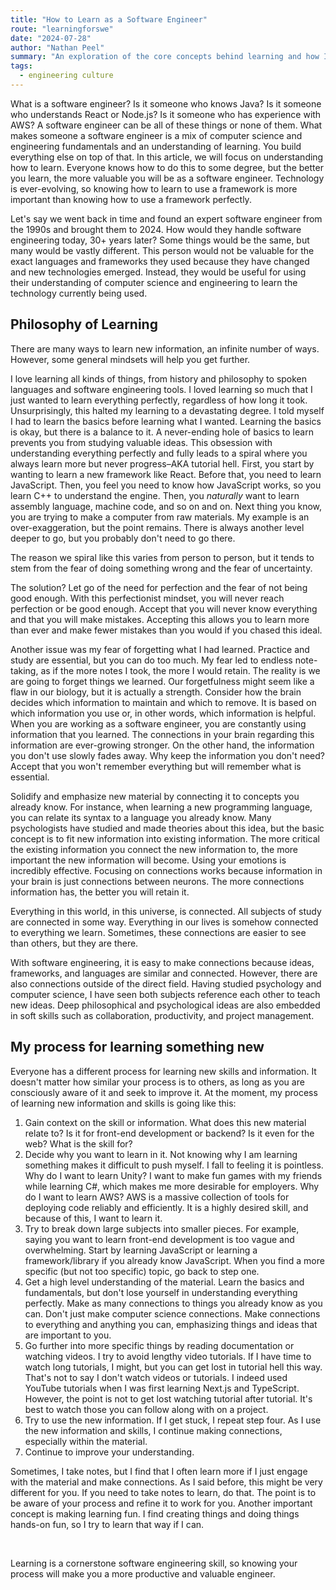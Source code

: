 ```yaml
---
title: "How to Learn as a Software Engineer"
route: "learningforswe"
date: "2024-07-28"
author: "Nathan Peel"
summary: "An exploration of the core concepts behind learning and how I learn as an engineer"
tags:
  - engineering culture
---
```


What is a software engineer? Is it someone who knows Java? Is it someone who understands React or Node.js? Is it someone who has experience with AWS? A software engineer can be all of these things or none of them. What makes someone a software engineer is a mix of computer science and engineering fundamentals and an understanding of learning. You build everything else on top of that. In this article, we will focus on understanding how to learn. Everyone knows how to do this to some degree, but the better you learn, the more valuable you will be as a software engineer. Technology is ever-evolving, so knowing how to learn to use a framework is more important than knowing how to use a framework perfectly.

Let's say we went back in time and found an expert software engineer from the 1990s and brought them to 2024. How would they handle software engineering today, 30+ years later? Some things would be the same, but many would be vastly different. This person would not be valuable for the exact languages and frameworks they used because they have changed and new technologies emerged. Instead, they would be useful for using their understanding of computer science and engineering to learn the technology currently being used.

## Philosophy of Learning

There are many ways to learn new information, an infinite number of ways. However, some general mindsets will help you get further.

I love learning all kinds of things, from history and philosophy to spoken languages and software engineering tools. I loved learning so much that I just wanted to learn everything perfectly, regardless of how long it took. Unsurprisingly, this halted my learning to a devastating degree. I told myself I had to learn the basics before learning what I wanted. Learning the basics is okay, but there is a balance to it. A never-ending hole of basics to learn prevents you from studying valuable ideas. This obsession with understanding everything perfectly and fully leads to a spiral where you always learn more but never progress–AKA tutorial hell. First, you start by wanting to learn a new framework like React. Before that, you need to learn JavaScript. Then, you feel you need to know how JavaScript works, so you learn C++ to understand the engine. Then, you *naturally* want to learn assembly language, machine code, and so on and on. Next thing you know, you are trying to make a computer from raw materials. My example is an over-exaggeration, but the point remains. There is always another level deeper to go, but you probably don't need to go there.

The reason we spiral like this varies from person to person, but it tends to stem from the fear of doing something wrong and the fear of uncertainty.

The solution? Let go of the need for perfection and the fear of not being good enough. With this perfectionist mindset, you will never reach perfection or be good enough. Accept that you will never know everything and that you will make mistakes. Accepting this allows you to learn more than ever and make fewer mistakes than you would if you chased this ideal.

Another issue was my fear of forgetting what I had learned. Practice and study are essential, but you can do too much. My fear led to endless note-taking, as if the more notes I took, the more I would retain. The reality is we are going to forget things we learned. Our forgetfulness might seem like a flaw in our biology, but it is actually a strength. Consider how the brain decides which information to maintain and which to remove. It is based on which information you use or, in other words, which information is helpful. When you are working as a software engineer, you are constantly using information that you learned. The connections in your brain regarding this information are ever-growing stronger. On the other hand, the information you don't use slowly fades away. Why keep the information you don't need? Accept that you won't remember everything but will remember what is essential.

Solidify and emphasize new material by connecting it to concepts you already know. For instance, when learning a new programming language, you can relate its syntax to a language you already know. Many psychologists have studied and made theories about this idea, but the basic concept is to fit new information into existing information. The more critical the existing information you connect the new information to, the more important the new information will become. Using your emotions is incredibly effective. Focusing on connections works because information in your brain is just connections between neurons. The more connections information has, the better you will retain it.

Everything in this world, in this universe, is connected. All subjects of study are connected in some way. Everything in our lives is somehow connected to everything we learn. Sometimes, these connections are easier to see than others, but they are there.

With software engineering, it is easy to make connections because ideas, frameworks, and languages are similar and connected. However, there are also connections outside of the direct field. Having studied psychology and computer science, I have seen both subjects reference each other to teach new ideas. Deep philosophical and psychological ideas are also embedded in soft skills such as collaboration, productivity, and project management.

## My process for learning something new

Everyone has a different process for learning new skills and information. It doesn't matter how similar your process is to others, as long as you are consciously aware of it and seek to improve it. At the moment, my process of learning new information and skills is going like this:

1. Gain context on the skill or information. What does this new material relate to? Is it for front-end development or backend? Is it even for the web? What is the skill for?
2. Decide why you want to learn in it. Not knowing why I am learning something makes it difficult to push myself. I fall to feeling it is pointless. Why do I want to learn Unity? I want to make fun games with my friends while learning C#, which makes me more desirable for employers. Why do I want to learn AWS? AWS is a massive collection of tools for deploying code reliably and efficiently. It is a highly desired skill, and because of this, I want to learn it.
3. Try to break down large subjects into smaller pieces. For example, saying you want to learn front-end development is too vague and overwhelming. Start by learning JavaScript or learning a framework/library if you already know JavaScript. When you find a more specific (but not too specific) topic, go back to step one.
4. Get a high level understanding of the material. Learn the basics and fundamentals, but don't lose yourself in understanding everything perfectly. Make as many connections to things you already know as you can. Don't just make computer science connections. Make connections to everything and anything you can, emphasizing things and ideas that are important to you.
5. Go further into more specific things by reading documentation or watching videos. I try to avoid lengthy video tutorials. If I have time to watch long tutorials, I might, but you can get lost in tutorial hell this way. That's not to say I don't watch videos or tutorials. I indeed used YouTube tutorials when I was first learning Next.js and TypeScript. However, the point is not to get lost watching tutorial after tutorial. It's best to watch those you can follow along with on a project.
6. Try to use the new information. If I get stuck, I repeat step four. As I use the new information and skills, I continue making connections, especially within the material.
7. Continue to improve your understanding.

Sometimes, I take notes, but I find that I often learn more if I just engage with the material and make connections. As I said before, this might be very different for you. If you need to take notes to learn, do that. The point is to be aware of your process and refine it to work for you. Another important concept is making learning fun. I find creating things and doing things hands-on fun, so I try to learn that way if I can.

&nbsp;

Learning is a cornerstone software engineering skill, so knowing your process will make you a more productive and valuable engineer.
